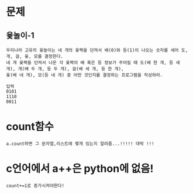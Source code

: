 # 문제
## 윷놀이-1
```
우리나라 고유의 윷놀이는 네 개의 윷짝을 던져서 배(0)와 등(1)이 나오는 숫자를 세어 도, 개, 걸, 윷, 모를 결정한다. 
네 개 윷짝을 던져서 나온 각 윷짝의 배 혹은 등 정보가 주어질 때 도(배 한 개, 등 세 개), 개(배 두 개, 등 두 개), 걸(배 세 개, 등 한 개), 
윷(배 네 개), 모(등 네 개) 중 어떤 것인지를 결정하는 프로그램을 작성하라.

입력
0101
1110
0011
```
# count함수

```
a.count하면 그 문자열,리스트에 몇개 있는지 알려줌...!!!!! 대박 !!!
```
# c언어에서 a++은 python에 없음!
```
count+=1로 증가시켜야한다!
```
